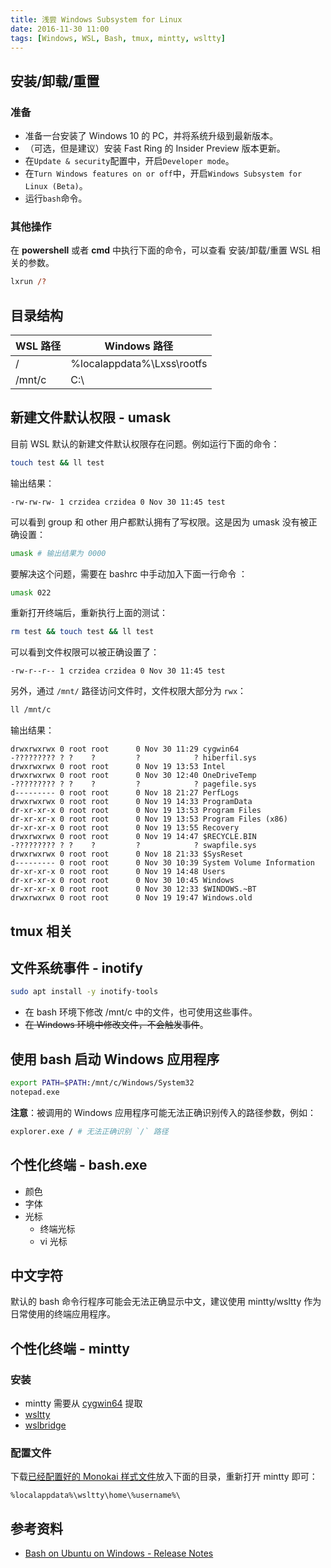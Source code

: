 ```yaml
---
title: 浅尝 Windows Subsystem for Linux
date: 2016-11-30 11:00
tags: [Windows, WSL, Bash, tmux, mintty, wsltty]
---
```


## 安装/卸载/重置

### 准备

- 准备一台安装了 Windows 10 的 PC，并将系统升级到最新版本。
- （可选，但是建议）安装 Fast Ring 的 Insider Preview 版本更新。
- 在`Update & security`配置中，开启`Developer mode`。
- 在`Turn Windows features on or off`中，开启`Windows Subsystem for Linux (Beta)`。
- 运行`bash`命令。

### 其他操作

在 **powershell** 或者 **cmd** 中执行下面的命令，可以查看 安装/卸载/重置 WSL 相关的参数。

```ps
lxrun /?
```

## 目录结构

WSL 路径 | Windows 路径
---------|------------
 /       | %localappdata%\Lxss\rootfs
 /mnt/c  | C:\

## 新建文件默认权限 - umask

目前 WSL 默认的新建文件默认权限存在问题。例如运行下面的命令：

```sh
touch test && ll test
```

输出结果：

```
-rw-rw-rw- 1 crzidea crzidea 0 Nov 30 11:45 test
```

可以看到 group 和 other 用户都默认拥有了写权限。这是因为 umask 没有被正确设置：

```sh
umask # 输出结果为 0000
```

要解决这个问题，需要在 bashrc 中手动加入下面一行命令
：
```sh
umask 022
```

重新打开终端后，重新执行上面的测试：

```sh
rm test && touch test && ll test
```

可以看到文件权限可以被正确设置了：

```
-rw-r--r-- 1 crzidea crzidea 0 Nov 30 11:45 test
```

另外，通过 `/mnt/` 路径访问文件时，文件权限大部分为 `rwx`：

```sh
ll /mnt/c
```

输出结果：

```
drwxrwxrwx 0 root root      0 Nov 30 11:29 cygwin64
-????????? ? ?    ?         ?            ? hiberfil.sys
drwxrwxrwx 0 root root      0 Nov 19 13:53 Intel
drwxrwxrwx 0 root root      0 Nov 30 12:40 OneDriveTemp
-????????? ? ?    ?         ?            ? pagefile.sys
d--------- 0 root root      0 Nov 18 21:27 PerfLogs
drwxrwxrwx 0 root root      0 Nov 19 14:33 ProgramData
dr-xr-xr-x 0 root root      0 Nov 19 13:53 Program Files
dr-xr-xr-x 0 root root      0 Nov 19 13:53 Program Files (x86)
dr-xr-xr-x 0 root root      0 Nov 19 13:55 Recovery
drwxrwxrwx 0 root root      0 Nov 19 14:47 $RECYCLE.BIN
-????????? ? ?    ?         ?            ? swapfile.sys
drwxrwxrwx 0 root root      0 Nov 18 21:33 $SysReset
d--------- 0 root root      0 Nov 30 10:39 System Volume Information
dr-xr-xr-x 0 root root      0 Nov 19 14:48 Users
dr-xr-xr-x 0 root root      0 Nov 30 10:45 Windows
dr-xr-xr-x 0 root root      0 Nov 30 12:33 $WINDOWS.~BT
drwxrwxrwx 0 root root      0 Nov 19 19:47 Windows.old
```
## tmux 相关


## 文件系统事件 - inotify

```sh
sudo apt install -y inotify-tools
```

- 在 bash 环境下修改 /mnt/c 中的文件，也可使用这些事件。
- ~~在 Windows 环境中修改文件，不会触发事件~~。

## 使用 bash 启动 Windows 应用程序

```sh
export PATH=$PATH:/mnt/c/Windows/System32
notepad.exe
```

**注意**：被调用的 Windows 应用程序可能无法正确识别传入的路径参数，例如：

```sh
explorer.exe / # 无法正确识别 `/` 路径
```

## 个性化终端 - bash.exe

- 颜色
- 字体
- 光标
  - 终端光标
  - vi 光标

## 中文字符

默认的 bash 命令行程序可能会无法正确显示中文，建议使用 mintty/wsltty 作为日常使用的终端应用程序。

## 个性化终端 - mintty

### 安装

- mintty 需要从 [cygwin64](cygwin64) 提取
- [wsltty](https://github.com/mintty/wsltty)
- [wslbridge](https://github.com/rprichard/wslbridge/releases)

### 配置文件

下载[已经配置好的 Monokai 样式文件](https://github.com/crzidea/confbook/blob/master/.minttyrc)放入下面的目录，重新打开 mintty 即可：

```
%localappdata%\wsltty\home\%username%\
```

## 参考资料

- [Bash on Ubuntu on Windows - Release Notes](https://msdn.microsoft.com/en-us/commandline/wsl/release_notes)

